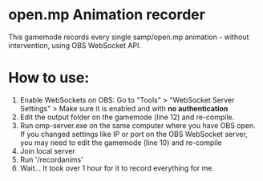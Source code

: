# open.mp Animation recorder
This gamemode records every single samp/open.mp animation - without intervention, using OBS WebSocket API.

# How to use:
1. Enable WebSockets on OBS:
    Go to "Tools" > "WebSocket Server Settings" > Make sure it is enabled and with **no authentication**
2. Edit the output folder on the gamemode (line 12) and re-compile.
3. Run omp-server.exe on the same computer where you have OBS open.
    If you changed settings like IP or port on the OBS WebSocket server, you may need to edit the gamemode (line 10) and re-compile
4. Join local server
5. Run '/recordanims'
6. Wait... It took over 1 hour for it to record everything for me.
